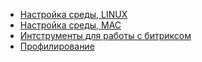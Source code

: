 - [Настройка среды, LINUX](/articles/linux/settings/README.md)
- [Настройка среды,  MAC](/articles/mac/settings/README.md)
- [Интструменты для работы с битриксом](/articles/bitrix/README.md)
- [Профилирование](/articles/profile/README.md)
